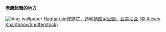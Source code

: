 
**老鹰起舞的地方**

![bing-wallpaper](https://www.bing.com/th?id=OHR.HaghartsinMonastery_ZH-CN1705226096_1920x1080.jpg)
[Haghartsin修道院，迪利扬国家公园，亚美尼亚 (© Alexey Kharitonov/Shutterstock)](https://www.bing.com/search?q=%E8%BF%AA%E5%88%A9%E6%89%AC%E5%9B%BD%E5%AE%B6%E5%85%AC%E5%9B%AD&amp;form=hpcapt&amp;mkt=zh-cn)
  